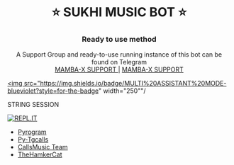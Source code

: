 <h1 align= center><b>⭐️ SUKHI MUSIC BOT ⭐️</b></h1>


<h3 align="center">
    Ready to use method
</h3>

<p align="center">
    A Support Group and ready-to-use running instance of this bot can be found on Telegram <br>
    <a href="https://t.me/MAMBA_X_SUPPORT"> MAMBA-X SUPPORT </a> |
    <a href="https://t.me/MAMBA_X_SUPPORT"> MAMBA-X SUPPORT </a>
</p>




<a href="https://github.com/SUKHPAL443/SUKHIM/tree/Multi-Assistant"><img src="https://img.shields.io/badge/MULTI%20ASSISTANT%20MODE-blueviolet?style=for-the-badge" width="250""/</a>
</p>
</p>






<H>STRING SESSION</H>

[![REPL.IT](https://img.shields.io/badge/repl.it-generateString-yellowgreen )](https://replit.com/@SUKHPAL443/DARKCOBRA-1#main.py)


- [Pyrogram](https://github.com/pyrogram/pyrogram)
- [Py-Tgcalls](https://github.com/pytgcalls/pytgcalls)
- [CallsMusic Team](https://github.com/Callsmusic)
- [TheHamkerCat](https://github.com/TheHamkerCat)
